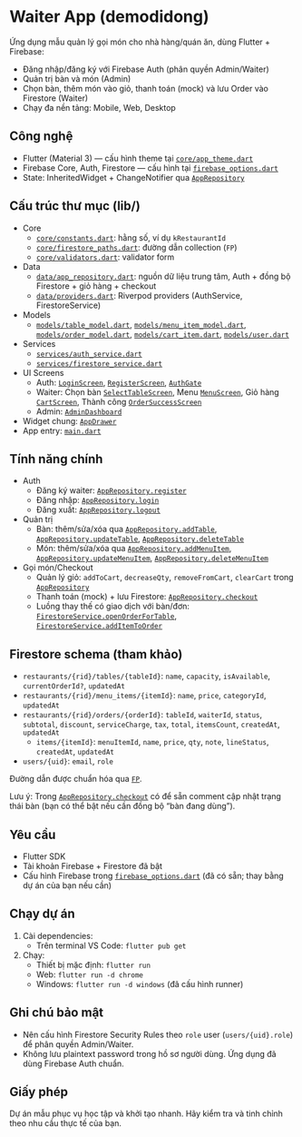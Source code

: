 # Waiter App (demodidong)

Ứng dụng mẫu quản lý gọi món cho nhà hàng/quán ăn, dùng Flutter + Firebase:
- Đăng nhập/đăng ký với Firebase Auth (phân quyền Admin/Waiter)
- Quản trị bàn và món (Admin)
- Chọn bàn, thêm món vào giỏ, thanh toán (mock) và lưu Order vào Firestore (Waiter)
- Chạy đa nền tảng: Mobile, Web, Desktop

## Công nghệ
- Flutter (Material 3) — cấu hình theme tại [`core/app_theme.dart`](lib/core/app_theme.dart)
- Firebase Core, Auth, Firestore — cấu hình tại [`firebase_options.dart`](lib/firebase_options.dart)
- State: InheritedWidget + ChangeNotifier qua [`AppRepository`](lib/data/app_repository.dart)

## Cấu trúc thư mục (lib/)
- Core
  - [`core/constants.dart`](lib/core/constants.dart): hằng số, ví dụ `kRestaurantId`
  - [`core/firestore_paths.dart`](lib/core/firestore_paths.dart): đường dẫn collection (`FP`)
  - [`core/validators.dart`](lib/core/validators.dart): validator form
- Data
  - [`data/app_repository.dart`](lib/data/app_repository.dart): nguồn dữ liệu trung tâm, Auth + đồng bộ Firestore + giỏ hàng + checkout
  - [`data/providers.dart`](lib/data/providers.dart): Riverpod providers (AuthService, FirestoreService)
- Models
  - [`models/table_model.dart`](lib/models/table_model.dart), [`models/menu_item_model.dart`](lib/models/menu_item_model.dart), [`models/order_model.dart`](lib/models/order_model.dart), [`models/cart_item.dart`](lib/models/cart_item.dart), [`models/user.dart`](lib/models/user.dart)
- Services
  - [`services/auth_service.dart`](lib/services/auth_service.dart)
  - [`services/firestore_service.dart`](lib/services/firestore_service.dart)
- UI Screens
  - Auth: [`LoginScreen`](lib/screens/auth/login_screen.dart), [`RegisterScreen`](lib/screens/auth/register_screen.dart), [`AuthGate`](lib/screens/auth/auth_gate.dart)
  - Waiter: Chọn bàn [`SelectTableScreen`](lib/screens/tables/table_screen.dart), Menu [`MenuScreen`](lib/screens/waiter/menu_screen.dart), Giỏ hàng [`CartScreen`](lib/screens/cart/cart_screen.dart), Thành công [`OrderSuccessScreen`](lib/screens/success/order_success_screen.dart)
  - Admin: [`AdminDashboard`](lib/screens/admin/admin_dashboard.dart)
- Widget chung: [`AppDrawer`](lib/widgets/app_drawer.dart)
- App entry: [`main.dart`](lib/main.dart)

## Tính năng chính
- Auth
  - Đăng ký waiter: [`AppRepository.register`](lib/data/app_repository.dart)
  - Đăng nhập: [`AppRepository.login`](lib/data/app_repository.dart)
  - Đăng xuất: [`AppRepository.logout`](lib/data/app_repository.dart)
- Quản trị
  - Bàn: thêm/sửa/xóa qua [`AppRepository.addTable`](lib/data/app_repository.dart), [`AppRepository.updateTable`](lib/data/app_repository.dart), [`AppRepository.deleteTable`](lib/data/app_repository.dart)
  - Món: thêm/sửa/xóa qua [`AppRepository.addMenuItem`](lib/data/app_repository.dart), [`AppRepository.updateMenuItem`](lib/data/app_repository.dart), [`AppRepository.deleteMenuItem`](lib/data/app_repository.dart)
- Gọi món/Checkout
  - Quản lý giỏ: `addToCart`, `decreaseQty`, `removeFromCart`, `clearCart` trong [`AppRepository`](lib/data/app_repository.dart)
  - Thanh toán (mock) + lưu Firestore: [`AppRepository.checkout`](lib/data/app_repository.dart)
  - Luồng thay thế có giao dịch với bàn/đơn: [`FirestoreService.openOrderForTable`](lib/services/firestore_service.dart), [`FirestoreService.addItemToOrder`](lib/services/firestore_service.dart)

## Firestore schema (tham khảo)
- `restaurants/{rid}/tables/{tableId}`: `name`, `capacity`, `isAvailable`, `currentOrderId?`, `updatedAt`
- `restaurants/{rid}/menu_items/{itemId}`: `name`, `price`, `categoryId`, `updatedAt`
- `restaurants/{rid}/orders/{orderId}`: `tableId`, `waiterId`, `status`, `subtotal`, `discount`, `serviceCharge`, `tax`, `total`, `itemsCount`, `createdAt`, `updatedAt`
  - `items/{itemId}`: `menuItemId`, `name`, `price`, `qty`, `note`, `lineStatus`, `createdAt`, `updatedAt`
- `users/{uid}`: `email`, `role`

Đường dẫn được chuẩn hóa qua [`FP`](lib/core/firestore_paths.dart).

Lưu ý: Trong [`AppRepository.checkout`](lib/data/app_repository.dart) có để sẵn comment cập nhật trạng thái bàn (bạn có thể bật nếu cần đồng bộ “bàn đang dùng”).

## Yêu cầu
- Flutter SDK
- Tài khoản Firebase + Firestore đã bật
- Cấu hình Firebase trong [`firebase_options.dart`](lib/firebase_options.dart) (đã có sẵn; thay bằng dự án của bạn nếu cần)

## Chạy dự án
1. Cài dependencies:
   - Trên terminal VS Code: `flutter pub get`
2. Chạy:
   - Thiết bị mặc định: `flutter run`
   - Web: `flutter run -d chrome`
   - Windows: `flutter run -d windows` (đã cấu hình runner)

## Ghi chú bảo mật
- Nên cấu hình Firestore Security Rules theo `role` user (`users/{uid}.role`) để phân quyền Admin/Waiter.
- Không lưu plaintext password trong hồ sơ người dùng. Ứng dụng đã dùng Firebase Auth chuẩn.

## Giấy phép
Dự án mẫu phục vụ học tập và khởi tạo nhanh. Hãy kiểm tra và tinh chỉnh theo nhu cầu thực tế của bạn.
